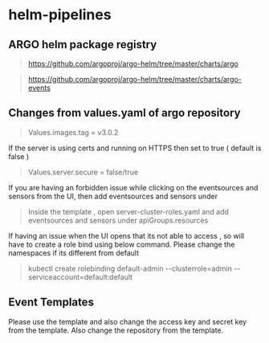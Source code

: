 # helm-pipelines

## ARGO helm package registry

> https://github.com/argoproj/argo-helm/tree/master/charts/argo

> https://github.com/argoproj/argo-helm/tree/master/charts/argo-events

## Changes from values.yaml of argo repository

> Values.images.tag = v3.0.2

If the server is using certs and running on HTTPS then set to true ( default is false )
> Values.server.secure = false/true

If you are having an forbidden issue while clicking on the eventsources and sensors
from the UI, then add eventsources and sensors under 

> Inside the template , open server-cluster-roles.yaml and add eventsources and sensors under
>  apiGroups.resources


If having an issue when the UI opens that its not able to access , so will have to create a role bind using below command.
Please change the namespaces if its different from default
> kubectl create rolebinding default-admin --clusterrole=admin --serviceaccount=default:default

## Event Templates

Please use the template and also change the access key and secret key from the template. Also change the repository from the 
template.
